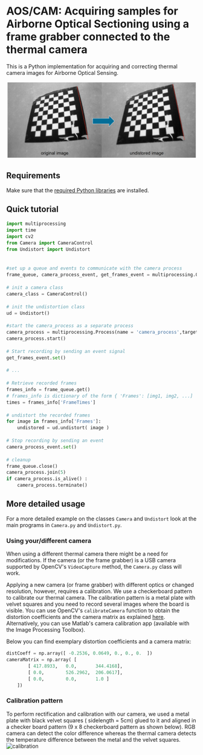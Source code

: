 
# AOS/CAM: Acquiring samples for Airborne Optical Sectioning using a frame grabber connected to the thermal camera

This is a Python implementation for acquiring and correcting thermal camera images for Airborne Optical Sensing. 

![correction](../img/PreviousCalibration.PNG)

## Requirements

Make sure that the [required Python libraries](../requirements.txt) are installed.

## Quick tutorial


```py
import multiprocessing
import time
import cv2
from Camera import CameraControl
from Undistort import Undistort


#set up a queue and events to communicate with the camera process
frame_queue, camera_process_event, get_frames_event = multiprocessing.Queue(maxsize=1000), multiprocessing.Event(), multiprocessing.Event()

# init a camera class
camera_class = CameraControl()

# init the undistortion class
ud = Undistort()

#start the camera_process as a separate process
camera_process = multiprocessing.Process(name = 'camera_process',target=camera_class.AcquireFrames, args=(frame_queue, camera_process_event, get_frames_event))
camera_process.start()

# Start recording by sending an event signal 
get_frames_event.set()

# ...

# Retrieve recorded frames
frames_info = frame_queue.get()
# frames_info is dictionary of the form { 'Frames': [img1, img2, ...] 'FrameTimes': [time1, time2, ...] }
times = frames_info['FrameTimes']

# undistort the recorded frames
for image in frames_info['Frames']:
    undistored = ud.undistort( image )

# Stop recording by sending an event
camera_process_event.set()

# cleanup
frame_queue.close()
camera_process.join(5) 
if camera_process.is_alive() :
    camera_process.terminate()
```

## More detailed usage

For a more detailed example on the classes `Camera` and `Undistort` look at the main programs in `Camera.py` and `Undistort.py`.

### Using your/different camera
When using a different thermal camera there might be a need for modifications. 
If the camera (or the frame grabber) is a USB camera supported by OpenCV's `VideoCapture` method, the `Camera.py` class will work.

Applying a new camera (or frame grabber) with different optics or changed resolution, however, requires a calibration. We use a checkerboard pattern to calibrate our thermal camera. The calibration pattern is a metal plate with velvet squares and you need to record several images where the board is visible.
You can use OpenCV's `calibrateCamera` function to obtain the distortion coefficients and the camera matrix as explained [here](https://docs.opencv.org/master/dc/dbb/tutorial_py_calibration.html). Alternatively, you can use Matlab's camera calibration app (available with the Image Processing Toolbox).

Below you can find exemplary distortion coefficients and a camera matrix:
```py
distCoeff = np.array([ -0.2536, 0.0649, 0., 0., 0.  ])
cameraMatrix = np.array( [
        [ 417.8933,   0.0,       344.4168],
        [ 0.0,        526.2962,  206.0617],
        [ 0.0,        0.0,       1.0 ]
    ])
```

### Calibration pattern

To perform rectification and calibration with our camera, we used a metal plate with black velvet squares ( sidelength = 5cm) glued to it and aligned in a checker board pattern (9 x 8 checkerboard pattern as shown below). RGB camera can detect the color difference whereas the thermal camera detects the temperature difference between the metal and the velvet squares. 
![calibration](../img/Calibrationpattern.png)
